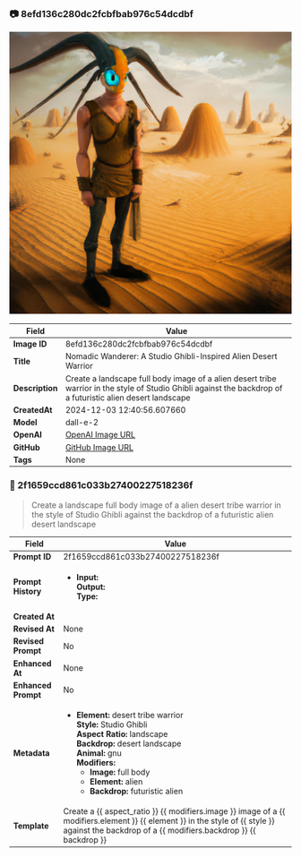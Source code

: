 

### 📷 8efd136c280dc2fcbfbab976c54dcdbf 


![data.id](./8efd136c280dc2fcbfbab976c54dcdbf.jpg)


| Field          | Value                                                                                                                     |
|----------------|---------------------------------------------------------------------------------------------------------------------------|
| **Image ID**             | 8efd136c280dc2fcbfbab976c54dcdbf                                                                                                             |
| **Title**           | Nomadic Wanderer: A Studio Ghibli-Inspired Alien Desert Warrior                                                                                                       |
| **Description**           | Create a landscape full body image of a alien desert tribe warrior in the style of Studio Ghibli against the backdrop of a futuristic alien desert landscape                                                                                                       |
| **CreatedAt**        | 2024-12-03 12:40:56.607660                                                                                                        |
| **Model**        | dall-e-2                                                                                                        |
| **OpenAI**         | [OpenAI Image URL](https://oaidalleapiprodscus.blob.core.windows.net/private/org-TZj0gKpq3CiXdXNznVOkBYav/user-t5KW5S6yYiCS0u4yDWasqnEP/img-vT4nQxYcekqjPxkf7Cfp8Edr.png?st=2024-12-03T11%3A40%3A50Z&se=2024-12-03T13%3A40%3A50Z&sp=r&sv=2024-08-04&sr=b&rscd=inline&rsct=image/png&skoid=d505667d-d6c1-4a0a-bac7-5c84a87759f8&sktid=a48cca56-e6da-484e-a814-9c849652bcb3&skt=2024-12-03T01%3A05%3A54Z&ske=2024-12-04T01%3A05%3A54Z&sks=b&skv=2024-08-04&sig=ETuPGP/I7iYTKxUt3rpuHYBrO7o1DpW3xNeH12nuGw4%3D)                                                                                |
| **GitHub**         | [GitHub Image URL](https://raw.githubusercontent.com/Caneta-Silva/studio-ghibli/blob/main/images/8efd136c280dc2fcbfbab976c54dcdbf/8efd136c280dc2fcbfbab976c54dcdbf.jpg?raw=true)                                                                                |
| **Tags**       | None                                                                                                                   |

### 📜 2f1659ccd861c033b27400227518236f

> Create a landscape full body image of a alien desert tribe warrior in the style of Studio Ghibli against the backdrop of a futuristic alien desert landscape

| Field          | Value                                                                                                                                                                      |
|----------------|----------------------------------------------------------------------------------------------------------------------------------------------------------------------------|
| **Prompt ID**  | 2f1659ccd861c033b27400227518236f                                                                                                                                                            |
| **Prompt History** | <ul><li>**Input:**  <br> **Output:**  <br> **Type:** </li></ul> |
| **Created At** |                                                                                                                                                    |
| **Revised At** | None                                                                                                                                                   |
| **Revised Prompt** | No                                                                                                                                                                      |
| **Enhanced At** | None                                                                                                                                                  |
| **Enhanced Prompt** | No                                                                                                                                                                    |
| **Metadata**   | <ul><li>**Element:** desert tribe warrior <br> **Style:** Studio Ghibli <br> **Aspect Ratio:** landscape <br> **Backdrop:** desert landscape <br> **Animal:** gnu <br> **Modifiers:**<ul><li>**Image:** full body</li><li>**Element:** alien</li><li>**Backdrop:** futuristic alien</li></ul></li></ul> |
| **Template**   | Create a {{ aspect_ratio }} {{ modifiers.image }} image of a {{ modifiers.element }} {{ element }} in the style of {{ style }} against the backdrop of a {{ modifiers.backdrop }} {{ backdrop }}                                                                                                                                           |


